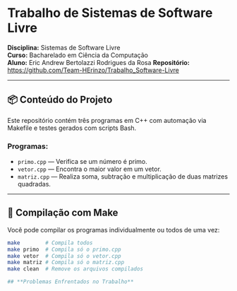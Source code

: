 # Trabalho de Sistemas de Software Livre

**Disciplina:** Sistemas de Software Livre  
**Curso:** Bacharelado em Ciência da Computação  
**Aluno:** Eric Andrew Bertolazzi Rodrigues da Rosa
**Repositório:** https://github.com/Team-HErinzo/Trabalho_Software-Livre

---

## 📦 Conteúdo do Projeto

Este repositório contém três programas em C++ com automação via Makefile e testes gerados com scripts Bash.

### Programas:

- `primo.cpp` — Verifica se um número é primo.
- `vetor.cpp` — Encontra o maior valor em um vetor.
- `matriz.cpp` — Realiza soma, subtração e multiplicação de duas matrizes quadradas.

---

## 🔧 Compilação com Make

Você pode compilar os programas individualmente ou todos de uma vez:

```bash
make        # Compila todos
make primo  # Compila só o primo.cpp
make vetor  # Compila só o vetor.cpp
make matriz # Compila só o matriz.cpp
make clean  # Remove os arquivos compilados

## **Problemas Enfrentados no Trabalho**
